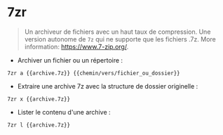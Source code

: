 # 7zr

> Un archiveur de fichiers avec un haut taux de compression.
> Une version autonome de `7z` qui ne supporte que les fichiers .7z.
> More information: <https://www.7-zip.org/>.

- Archiver un fichier ou un répertoire :

`7zr a {{archive.7z}} {{chemin/vers/fichier_ou_dossier}}`

- Extraire une archive 7z avec la structure de dossier originelle :

`7zr x {{archive.7z}}`

- Lister le contenu d'une archive :

`7zr l {{archive.7z}}`
